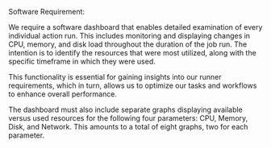 Software Requirement:

We require a software dashboard that enables detailed examination of every individual action run. This includes monitoring and displaying changes in CPU, memory, and disk load throughout the duration of the job run. The intention is to identify the resources that were most utilized, along with the specific timeframe in which they were used.

This functionality is essential for gaining insights into our runner requirements, which in turn, allows us to optimize our tasks and workflows to enhance overall performance.

The dashboard must also include separate graphs displaying available versus used resources for the following four parameters: CPU, Memory, Disk, and Network. This amounts to a total of eight graphs, two for each parameter.
